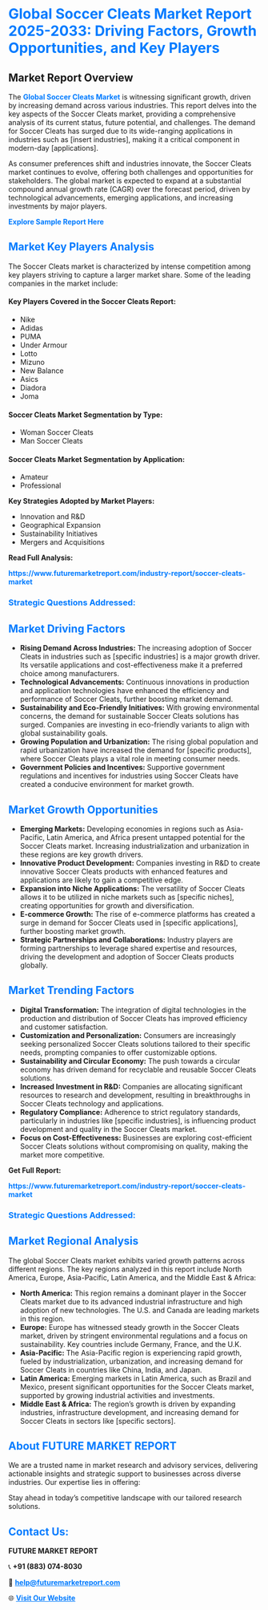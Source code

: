 <h1 style="color: #007BFF;">Global Soccer Cleats Market Report 2025-2033: Driving Factors, Growth Opportunities, and Key Players</h1>

<section id="overview">
<h2>Market Report Overview</h2>
<p>The <a href="https://www.futuremarketreport.com/industry-report/soccer-cleats-market" style="color: #007BFF; text-decoration: none;"><strong>Global Soccer Cleats Market</strong></a> is witnessing significant growth, driven by increasing demand across various industries. This report delves into the key aspects of the Soccer Cleats market, providing a comprehensive analysis of its current status, future potential, and challenges. The demand for Soccer Cleats has surged due to its wide-ranging applications in industries such as [insert industries], making it a critical component in modern-day [applications].</p>
<p>As consumer preferences shift and industries innovate, the Soccer Cleats market continues to evolve, offering both challenges and opportunities for stakeholders. The global market is expected to expand at a substantial compound annual growth rate (CAGR) over the forecast period, driven by technological advancements, emerging applications, and increasing investments by major players.</p>
</section>

<section id="overview">
<p><a href="https://www.futuremarketreport.com/request-sample/reportId=104469" style="color: #007BFF; text-decoration: none;"><strong>Explore Sample Report Here</strong></a></p>
</section>

<section id="key-players">
<h2 style="color: #007BFF;">Market Key Players Analysis</h2>
<p>The Soccer Cleats market is characterized by intense competition among key players striving to capture a larger market share. Some of the leading companies in the market include:</p>
<h4>Key Players Covered in the Soccer Cleats Report:</h4>
<ul><li>Nike</li><li>Adidas</li><li>PUMA</li><li>Under Armour</li><li>Lotto</li><li>Mizuno</li><li>New Balance</li><li>Asics</li><li>Diadora</li><li>Joma</li></ul>
<h4>Soccer Cleats Market Segmentation by Type:</h4>
<ul><li>Woman Soccer Cleats</li><li>Man Soccer Cleats</li></ul>

<h4>Soccer Cleats Market Segmentation by Application:</h4>
<ul><li>Amateur</li><li>Professional</li></ul>
<p><strong>Key Strategies Adopted by Market Players:</strong></p>
<ul>
<li>Innovation and R&D</li>
<li>Geographical Expansion</li>
<li>Sustainability Initiatives</li>
<li>Mergers and Acquisitions</li>
</ul>
</section>

<section>
<p><strong>Read Full Analysis: </strong></p><a href="https://www.futuremarketreport.com/industry-report/soccer-cleats-market" style="color: #007BFF; text-decoration: none;"><strong>https://www.futuremarketreport.com/industry-report/soccer-cleats-market</strong></a>
<h3 style="color: #007BFF;">Strategic Questions Addressed:</h3>
</section>

<section id="driving-factors">
<h2 style="color: #007BFF;">Market Driving Factors</h2>
<ul>
<li><strong>Rising Demand Across Industries:</strong> The increasing adoption of Soccer Cleats in industries such as [specific industries] is a major growth driver. Its versatile applications and cost-effectiveness make it a preferred choice among manufacturers.</li>
<li><strong>Technological Advancements:</strong> Continuous innovations in production and application technologies have enhanced the efficiency and performance of Soccer Cleats, further boosting market demand.</li>
<li><strong>Sustainability and Eco-Friendly Initiatives:</strong> With growing environmental concerns, the demand for sustainable Soccer Cleats solutions has surged. Companies are investing in eco-friendly variants to align with global sustainability goals.</li>
<li><strong>Growing Population and Urbanization:</strong> The rising global population and rapid urbanization have increased the demand for [specific products], where Soccer Cleats plays a vital role in meeting consumer needs.</li>
<li><strong>Government Policies and Incentives:</strong> Supportive government regulations and incentives for industries using Soccer Cleats have created a conducive environment for market growth.</li>
</ul>
</section>

<section id="growth-opportunities">
<h2 style="color: #007BFF;">Market Growth Opportunities</h2>
<ul>
<li><strong>Emerging Markets:</strong> Developing economies in regions such as Asia-Pacific, Latin America, and Africa present untapped potential for the Soccer Cleats market. Increasing industrialization and urbanization in these regions are key growth drivers.</li>
<li><strong>Innovative Product Development:</strong> Companies investing in R&D to create innovative Soccer Cleats products with enhanced features and applications are likely to gain a competitive edge.</li>
<li><strong>Expansion into Niche Applications:</strong> The versatility of Soccer Cleats allows it to be utilized in niche markets such as [specific niches], creating opportunities for growth and diversification.</li>
<li><strong>E-commerce Growth:</strong> The rise of e-commerce platforms has created a surge in demand for Soccer Cleats used in [specific applications], further boosting market growth.</li>
<li><strong>Strategic Partnerships and Collaborations:</strong> Industry players are forming partnerships to leverage shared expertise and resources, driving the development and adoption of Soccer Cleats products globally.</li>
</ul>
</section>

<section id="trending-factors">
<h2 style="color: #007BFF;">Market Trending Factors</h2>
<ul>
<li><strong>Digital Transformation:</strong> The integration of digital technologies in the production and distribution of Soccer Cleats has improved efficiency and customer satisfaction.</li>
<li><strong>Customization and Personalization:</strong> Consumers are increasingly seeking personalized Soccer Cleats solutions tailored to their specific needs, prompting companies to offer customizable options.</li>
<li><strong>Sustainability and Circular Economy:</strong> The push towards a circular economy has driven demand for recyclable and reusable Soccer Cleats solutions.</li>
<li><strong>Increased Investment in R&D:</strong> Companies are allocating significant resources to research and development, resulting in breakthroughs in Soccer Cleats technology and applications.</li>
<li><strong>Regulatory Compliance:</strong> Adherence to strict regulatory standards, particularly in industries like [specific industries], is influencing product development and quality in the Soccer Cleats market.</li>
<li><strong>Focus on Cost-Effectiveness:</strong> Businesses are exploring cost-efficient Soccer Cleats solutions without compromising on quality, making the market more competitive.</li>
</ul>
</section>

<section>
<p><strong>Get Full Report: </strong></p><a href="https://www.futuremarketreport.com/industry-report/soccer-cleats-market" style="color: #007BFF; text-decoration: none;"><strong>https://www.futuremarketreport.com/industry-report/soccer-cleats-market</strong></a>
<h3 style="color: #007BFF;">Strategic Questions Addressed:</h3>
</section>


<section id="regional-analysis">
<h2 style="color: #007BFF;">Market Regional Analysis</h2>
<p>The global Soccer Cleats market exhibits varied growth patterns across different regions. The key regions analyzed in this report include North America, Europe, Asia-Pacific, Latin America, and the Middle East & Africa:</p>
<ul>
<li><strong>North America:</strong> This region remains a dominant player in the Soccer Cleats market due to its advanced industrial infrastructure and high adoption of new technologies. The U.S. and Canada are leading markets in this region.</li>
<li><strong>Europe:</strong> Europe has witnessed steady growth in the Soccer Cleats market, driven by stringent environmental regulations and a focus on sustainability. Key countries include Germany, France, and the U.K.</li>
<li><strong>Asia-Pacific:</strong> The Asia-Pacific region is experiencing rapid growth, fueled by industrialization, urbanization, and increasing demand for Soccer Cleats in countries like China, India, and Japan.</li>
<li><strong>Latin America:</strong> Emerging markets in Latin America, such as Brazil and Mexico, present significant opportunities for the Soccer Cleats market, supported by growing industrial activities and investments.</li>
<li><strong>Middle East & Africa:</strong> The region’s growth is driven by expanding industries, infrastructure development, and increasing demand for Soccer Cleats in sectors like [specific sectors].</li>
</ul>
</section>

<footer>
<h2 style="color: #007BFF;">About FUTURE MARKET REPORT</h2>
<p>We are a trusted name in market research and advisory services, delivering actionable insights and strategic support to businesses across diverse industries. Our expertise lies in offering:</p>

<p>Stay ahead in today’s competitive landscape with our tailored research solutions.</p>

<h2 style="color: #007BFF;">Contact Us:</h2>
<p><strong>FUTURE MARKET REPORT</strong></p>
<p>📞 <strong>+91 (883) 074-8030</strong></p>
<p>📧 <strong><a href="mailto:help@futuremarketreport.com" style="color: #007BFF;">help@futuremarketreport.com</a></strong></p>
<p>🌐 <strong><a href="https://www.futuremarketreport.com/" style="color: #007BFF;">Visit Our Website</a></strong></p>
</footer>